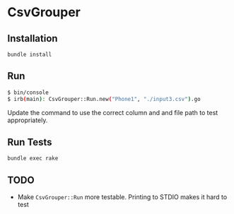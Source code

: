 # CsvGrouper

## Installation

`bundle install`

## Run

```sh
$ bin/console
$ irb(main): CsvGrouper::Run.new("Phone1", "./input3.csv").go
```

Update the command to use the correct column and and file path to test appropriately.

## Run Tests

`bundle exec rake`


## TODO

- Make `CsvGrouper::Run` more testable. Printing to STDIO makes it hard to test
